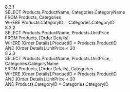 
8.3.1    
SELECT Products.ProductName, Categories.CategoryName  
FROM Products, Categories  
WHERE Products.CategoryID = Categories.CategoryID  
8.3.2   
SELECT Products.ProductName, Products.UnitPrice   
FROM Products, [Order Details]   
WHERE [Order Details].ProductID = Products.ProductID   
AND [Order Details].UnitPrice < 20  
8.3.3    
SELECT Products.ProductName, Products.UnitPrice, Categories.CategoryName   
FROM Products, [Order Details], Categories   
WHERE [Order Details].ProductID = Products.ProductID   
AND [Order Details].UnitPrice < 20   
AND Products.CategoryID = Categories.CategoryID   
